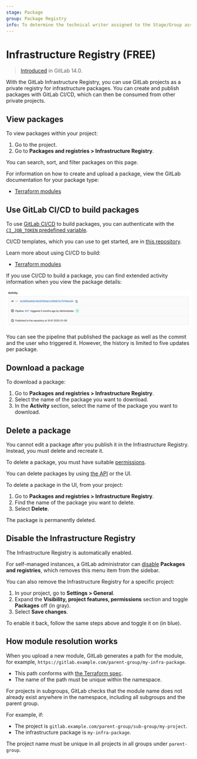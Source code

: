 ```yaml
---
stage: Package
group: Package Registry
info: To determine the technical writer assigned to the Stage/Group associated with this page, see https://about.gitlab.com/handbook/product/ux/technical-writing/#assignments
---
```


# Infrastructure Registry **(FREE)**

> [Introduced](https://gitlab.com/groups/gitlab-org/-/epics/3221) in GitLab 14.0.

With the GitLab Infrastructure Registry, you can use GitLab projects as a
private registry for infrastructure packages. You can create and publish
packages with GitLab CI/CD, which can then be consumed from other private
projects.

## View packages

To view packages within your project:

1. Go to the project.
1. Go to **Packages and registries > Infrastructure Registry**.

You can search, sort, and filter packages on this page.

For information on how to create and upload a package, view the GitLab
documentation for your package type:

- [Terraform modules](../terraform_module_registry/index.md)

## Use GitLab CI/CD to build packages

To use [GitLab CI/CD](../../../ci/index.md) to build packages, you can
authenticate with the [`CI_JOB_TOKEN` predefined variable](../../../ci/variables/predefined_variables.md).

CI/CD templates, which you can use to get started, are in [this repository](https://gitlab.com/gitlab-org/gitlab/-/tree/master/lib/gitlab/ci/templates).

Learn more about using CI/CD to build:

- [Terraform modules](../terraform_module_registry/index.md#publish-a-terraform-module-by-using-cicd)

If you use CI/CD to build a package, you can find extended activity information
when you view the package details:

![Package CI/CD activity](../package_registry/img/package_activity_v12_10.png)

You can see the pipeline that published the package as well as the commit and the user who triggered it. However, the history is limited to five updates per package.

## Download a package

To download a package:

1. Go to **Packages and registries > Infrastructure Registry**.
1. Select the name of the package you want to download.
1. In the **Activity** section, select the name of the package you want to download.

## Delete a package

You cannot edit a package after you publish it in the Infrastructure Registry. Instead, you
must delete and recreate it.

To delete a package, you must have suitable [permissions](../../permissions.md).

You can delete packages by using [the API](../../../api/packages.md#delete-a-project-package) or the UI.

To delete a package in the UI, from your project:

1. Go to **Packages and registries > Infrastructure Registry**.
1. Find the name of the package you want to delete.
1. Select **Delete**.

The package is permanently deleted.

## Disable the Infrastructure Registry

The Infrastructure Registry is automatically enabled.

For self-managed instances, a GitLab administrator can
[disable](../../../administration/packages/index.md) **Packages and registries**,
which removes this menu item from the sidebar.

You can also remove the Infrastructure Registry for a specific project:

1. In your project, go to **Settings > General**.
1. Expand the **Visibility, project features, permissions** section and toggle **Packages** off (in gray).
1. Select **Save changes**.

To enable it back, follow the same steps above and toggle it on (in blue).

## How module resolution works

When you upload a new module, GitLab generates a path for the module, for example, `https://gitlab.example.com/parent-group/my-infra-package`.

- This path conforms with [the Terraform spec](https://www.terraform.io/internals/module-registry-protocol).
- The name of the path must be unique within the namespace.

For projects in subgroups, GitLab checks that the module name does not already exist anywhere in the namespace, including all subgroups and the parent group.

For example, if:

- The project is `gitlab.example.com/parent-group/sub-group/my-project`.
- The infrastructure package is `my-infra-package`.

The project name must be unique in all projects in all groups under `parent-group`.
